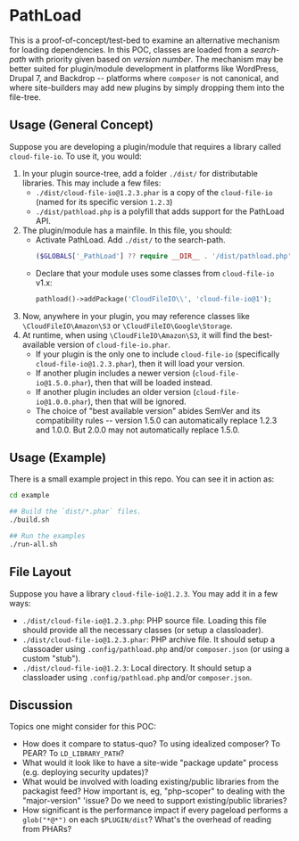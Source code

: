 # PathLoad

This is a proof-of-concept/test-bed to examine an alternative mechanism for loading dependencies.  In this POC, classes are loaded from a
_search-path_ with priority given based on _version number_.  The mechanism may be better suited for plugin/module development in platforms
like WordPress, Drupal 7, and Backdrop -- platforms where `composer` is not canonical, and where site-builders may add new plugins by
simply dropping them into the file-tree.

## Usage (General Concept)

Suppose you are developing a plugin/module that requires a library called `cloud-file-io`. To use it, you would:

1. In your plugin source-tree, add a folder `./dist/` for distributable libraries. This may include a few files:
    * `./dist/cloud-file-io@1.2.3.phar` is a copy of the `cloud-file-io` (named for its specific version `1.2.3`)
    * `./dist/pathload.php` is a polyfill that adds support for the PathLoad API.
2. The plugin/module has a mainfile. In this file, you should:
    * Activate PathLoad. Add `./dist/` to the search-path.
        ```php
        ($GLOBALS['_PathLoad'] ?? require __DIR__ . '/dist/pathload.php')->append(__DIR__ . '/dist');
        ```
    * Declare that your module uses some classes from `cloud-file-io` v1.x:
        ```php
        pathload()->addPackage('CloudFileIO\\', 'cloud-file-io@1');
        ```
3. Now, anywhere in your plugin, you may reference classes like `\CloudFileIO\Amazon\S3` or `\CloudFileIO\Google\Storage`.
4. At runtime, when using `\CloudFileIO\Amazon\S3`, it will find the best-available version of `cloud-file-io.phar`.
    * If your plugin is the only one to include `cloud-file-io` (specifically `cloud-file-io@1.2.3.phar`), then it will load your version.
    * If another plugin includes a newer version (`cloud-file-io@1.5.0.phar`), then that will be loaded instead.
    * If another plugin includes an older version (`cloud-file-io@1.0.0.phar`), then that will be ignored.
    * The choice of "best available version" abides SemVer and its compatibility rules -- version 1.5.0 can automatically replace 1.2.3 and 1.0.0.
      But 2.0.0 may not automatically replace 1.5.0.

## Usage (Example)

There is a small example project in this repo. You can see it in action as:

```bash
cd example

## Build the `dist/*.phar` files.
./build.sh

## Run the examples
./run-all.sh
```

## File Layout

Suppose you have a library `cloud-file-io@1.2.3`. You may add it in a few ways:

* `./dist/cloud-file-io@1.2.3.php`: PHP source file. Loading this file should provide all the necessary classes (or setup a classloader).
* `./dist/cloud-file-io@1.2.3.phar`: PHP archive file. It should setup a classoader using `.config/pathload.php` and/or `composer.json` (or using a custom "stub").
* `./dist/cloud-file-io@1.2.3`: Local directory. It should setup a classloader using `.config/pathload.php` and/or `composer.json`.

## Discussion

Topics one might consider for this POC:

* How does it compare to status-quo? To using idealized composer? To PEAR? To `LD_LIBRARY_PATH`?
* What would it look like to have a site-wide "package update" process (e.g. deploying security updates)?
* What would be involved with loading existing/public libraries from the packagist feed? How important is, eg, "php-scoper" to dealing with the "major-version" 'issue?
  Do we need to support existing/public libraries?
* How significant is the performance impact if every pageload performs a `glob("*@*")` on each `$PLUGIN/dist`? What's the overhead of reading from PHARs?
